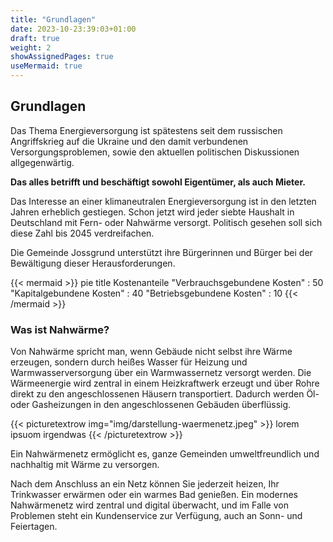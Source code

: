 ```yaml
---
title: "Grundlagen"
date: 2023-10-23:39:03+01:00
draft: true
weight: 2
showAssignedPages: true
useMermaid: true
---
```



## Grundlagen

Das Thema Energieversorgung ist spätestens seit dem russischen Angriffskrieg auf die Ukraine und den damit verbundenen Versorgungsproblemen, sowie den aktuellen politischen Diskussionen allgegenwärtig.

**Das alles betrifft und beschäftigt sowohl Eigentümer, als auch Mieter.**

Das Interesse an einer klimaneutralen Energieversorgung ist in den letzten Jahren erheblich gestiegen. Schon jetzt wird jeder siebte Haushalt in Deutschland mit Fern- oder Nahwärme versorgt. Politisch gesehen soll sich diese Zahl bis 2045 verdreifachen.

Die Gemeinde Jossgrund unterstützt ihre Bürgerinnen und Bürger bei der Bewältigung dieser Herausforderungen.

{{< mermaid >}}
pie title Kostenanteile
    "Verbrauchsgebundene Kosten" : 50
    "Kapitalgebundene Kosten" : 40
    "Betriebsgebundene Kosten" : 10
{{< /mermaid >}}

### Was ist Nahwärme?
Von Nahwärme spricht man, wenn Gebäude nicht selbst ihre Wärme erzeugen, sondern durch heißes Wasser für Heizung und Warmwasserversorgung über ein Warmwassernetz versorgt werden. Die Wärmeenergie wird zentral in einem Heizkraftwerk erzeugt und über Rohre direkt zu den angeschlossenen Häusern transportiert. Dadurch werden Öl- oder Gasheizungen in den angeschlossenen Gebäuden überflüssig.

{{< picturetextrow img="img/darstellung-waermenetz.jpeg" >}}
lorem ipsuom irgendwas
{{< /picturetextrow >}}

Ein Nahwärmenetz ermöglicht es, ganze Gemeinden umweltfreundlich und nachhaltig mit Wärme zu versorgen.

Nach dem Anschluss an ein Netz können Sie jederzeit heizen, Ihr Trinkwasser erwärmen oder ein warmes Bad genießen. Ein modernes Nahwärmenetz wird zentral und digital überwacht, und im Falle von Problemen steht ein Kundenservice zur Verfügung, auch an Sonn- und Feiertagen.

